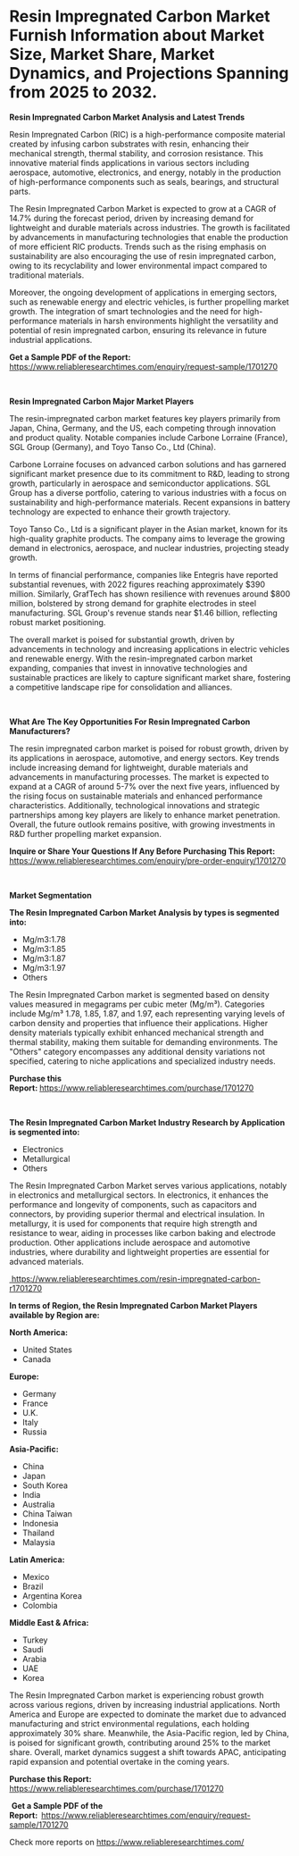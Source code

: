 <p><h1>Resin Impregnated Carbon Market Furnish Information about Market Size, Market Share, Market Dynamics, and Projections Spanning from 2025 to 2032.</h1></p><p><strong>Resin Impregnated Carbon Market Analysis and Latest Trends</strong></p>
<p><p>Resin Impregnated Carbon (RIC) is a high-performance composite material created by infusing carbon substrates with resin, enhancing their mechanical strength, thermal stability, and corrosion resistance. This innovative material finds applications in various sectors including aerospace, automotive, electronics, and energy, notably in the production of high-performance components such as seals, bearings, and structural parts.</p><p>The Resin Impregnated Carbon Market is expected to grow at a CAGR of 14.7% during the forecast period, driven by increasing demand for lightweight and durable materials across industries. The growth is facilitated by advancements in manufacturing technologies that enable the production of more efficient RIC products. Trends such as the rising emphasis on sustainability are also encouraging the use of resin impregnated carbon, owing to its recyclability and lower environmental impact compared to traditional materials.</p><p>Moreover, the ongoing development of applications in emerging sectors, such as renewable energy and electric vehicles, is further propelling market growth. The integration of smart technologies and the need for high-performance materials in harsh environments highlight the versatility and potential of resin impregnated carbon, ensuring its relevance in future industrial applications.</p></p>
<p><strong>Get a Sample PDF of the Report:&nbsp;</strong> <a href="https://www.reliableresearchtimes.com/enquiry/request-sample/1701270?utm_campaign=3070&utm_medium=2&utm_source=Github&utm_content=ia&utm_term=01042025&utm_id=resin-impregnated-carbon">https://www.reliableresearchtimes.com/enquiry/request-sample/1701270</a></p>
<p>&nbsp;</p>
<p><strong>Resin Impregnated Carbon Major Market Players</strong></p>
<p><p>The resin-impregnated carbon market features key players primarily from Japan, China, Germany, and the US, each competing through innovation and product quality. Notable companies include Carbone Lorraine (France), SGL Group (Germany), and Toyo Tanso Co., Ltd (China). </p><p>Carbone Lorraine focuses on advanced carbon solutions and has garnered significant market presence due to its commitment to R&D, leading to strong growth, particularly in aerospace and semiconductor applications. SGL Group has a diverse portfolio, catering to various industries with a focus on sustainability and high-performance materials. Recent expansions in battery technology are expected to enhance their growth trajectory.</p><p>Toyo Tanso Co., Ltd is a significant player in the Asian market, known for its high-quality graphite products. The company aims to leverage the growing demand in electronics, aerospace, and nuclear industries, projecting steady growth.</p><p>In terms of financial performance, companies like Entegris have reported substantial revenues, with 2022 figures reaching approximately $390 million. Similarly, GrafTech has shown resilience with revenues around $800 million, bolstered by strong demand for graphite electrodes in steel manufacturing. SGL Group's revenue stands near $1.46 billion, reflecting robust market positioning.</p><p>The overall market is poised for substantial growth, driven by advancements in technology and increasing applications in electric vehicles and renewable energy. With the resin-impregnated carbon market expanding, companies that invest in innovative technologies and sustainable practices are likely to capture significant market share, fostering a competitive landscape ripe for consolidation and alliances.</p></p>
<p>&nbsp;</p>
<p><strong>What Are The Key Opportunities For Resin Impregnated Carbon Manufacturers?</strong></p>
<p><p>The resin impregnated carbon market is poised for robust growth, driven by its applications in aerospace, automotive, and energy sectors. Key trends include increasing demand for lightweight, durable materials and advancements in manufacturing processes. The market is expected to expand at a CAGR of around 5-7% over the next five years, influenced by the rising focus on sustainable materials and enhanced performance characteristics. Additionally, technological innovations and strategic partnerships among key players are likely to enhance market penetration. Overall, the future outlook remains positive, with growing investments in R&D further propelling market expansion.</p></p>
<p><strong>Inquire or Share Your Questions If Any Before Purchasing This Report:</strong> <a href="https://www.reliableresearchtimes.com/enquiry/pre-order-enquiry/1701270?utm_campaign=3070&utm_medium=2&utm_source=Github&utm_content=ia&utm_term=01042025&utm_id=resin-impregnated-carbon">https://www.reliableresearchtimes.com/enquiry/pre-order-enquiry/1701270</a></p>
<p>&nbsp;</p>
<p><strong>Market Segmentation</strong></p>
<p><strong>The Resin Impregnated Carbon Market Analysis by types is segmented into:</strong></p>
<p><ul><li>Mg/m3:1.78</li><li>Mg/m3:1.85</li><li>Mg/m3:1.87</li><li>Mg/m3:1.97</li><li>Others</li></ul></p>
<p><p>The Resin Impregnated Carbon market is segmented based on density values measured in megagrams per cubic meter (Mg/m³). Categories include Mg/m³ 1.78, 1.85, 1.87, and 1.97, each representing varying levels of carbon density and properties that influence their applications. Higher density materials typically exhibit enhanced mechanical strength and thermal stability, making them suitable for demanding environments. The "Others" category encompasses any additional density variations not specified, catering to niche applications and specialized industry needs.</p></p>
<p><strong>Purchase this Report:&nbsp;</strong><a href="https://www.reliableresearchtimes.com/purchase/1701270?utm_campaign=3070&utm_medium=2&utm_source=Github&utm_content=ia&utm_term=01042025&utm_id=resin-impregnated-carbon">https://www.reliableresearchtimes.com/purchase/1701270</a></p>
<p>&nbsp;</p>
<p><strong>The Resin Impregnated Carbon Market Industry Research by Application is segmented into:</strong></p>
<p><ul><li>Electronics</li><li>Metallurgical</li><li>Others</li></ul></p>
<p><p>The Resin Impregnated Carbon Market serves various applications, notably in electronics and metallurgical sectors. In electronics, it enhances the performance and longevity of components, such as capacitors and connectors, by providing superior thermal and electrical insulation. In metallurgy, it is used for components that require high strength and resistance to wear, aiding in processes like carbon baking and electrode production. Other applications include aerospace and automotive industries, where durability and lightweight properties are essential for advanced materials.</p></p>
<p><a href="https://www.reliableresearchtimes.com/resin-impregnated-carbon-r1701270?utm_campaign=3070&utm_medium=2&utm_source=Github&utm_content=ia&utm_term=01042025&utm_id=resin-impregnated-carbon">&nbsp;https://www.reliableresearchtimes.com/resin-impregnated-carbon-r1701270</a></p>
<p><strong>In terms of Region, the Resin Impregnated Carbon Market Players available by Region are:</strong></p>
<p>
    <p> <strong> North America: </strong>
        <ul>
            <li>United States</li>
            <li>Canada</li>
        </ul>
        </p> 
    <p> <strong> Europe: </strong>
        <ul>
            <li>Germany</li>
            <li>France</li>
            <li>U.K.</li>
            <li>Italy</li>
            <li>Russia</li>
        </ul>
        </p> 
    <p> <strong> Asia-Pacific: </strong>
        <ul>
            <li>China</li>
            <li>Japan</li>
            <li>South Korea</li>
            <li>India</li>
            <li>Australia</li>
            <li>China Taiwan</li>
            <li>Indonesia</li>
            <li>Thailand</li>
            <li>Malaysia</li>
        </ul>
        </p> 
    <p> <strong> Latin America: </strong>
        <ul>
            <li>Mexico</li>
            <li>Brazil</li>
            <li>Argentina Korea</li>
            <li>Colombia</li>
        </ul>
        </p> 
    <p> <strong> Middle East & Africa: </strong>
        <ul>
            <li>Turkey</li>
            <li>Saudi</li>
            <li>Arabia</li>
            <li>UAE</li>
            <li>Korea</li>
        </ul>
    </p>
    </p>
<p><p>The Resin Impregnated Carbon market is experiencing robust growth across various regions, driven by increasing industrial applications. North America and Europe are expected to dominate the market due to advanced manufacturing and strict environmental regulations, each holding approximately 30% share. Meanwhile, the Asia-Pacific region, led by China, is poised for significant growth, contributing around 25% to the market share. Overall, market dynamics suggest a shift towards APAC, anticipating rapid expansion and potential overtake in the coming years.</p></p>
<p><strong>Purchase this Report: </strong><a href="https://www.reliableresearchtimes.com/purchase/1701270?utm_campaign=3070&utm_medium=2&utm_source=Github&utm_content=ia&utm_term=01042025&utm_id=resin-impregnated-carbon">https://www.reliableresearchtimes.com/purchase/1701270</a></p>
<p>&nbsp;<strong>Get a Sample PDF of the Report:&nbsp;&nbsp;</strong><a href="https://www.reliableresearchtimes.com/enquiry/request-sample/1701270?utm_campaign=3070&utm_medium=2&utm_source=Github&utm_content=ia&utm_term=01042025&utm_id=resin-impregnated-carbon">https://www.reliableresearchtimes.com/enquiry/request-sample/1701270</a></p>
<p><strong></strong></p>
<p>Check more reports on <a href="https://www.reliableresearchtimes.com/?utm_campaign=3070&utm_medium=2&utm_source=Github&utm_content=ia&utm_term=01042025&utm_id=resin-impregnated-carbon">https://www.reliableresearchtimes.com/</a></p>
